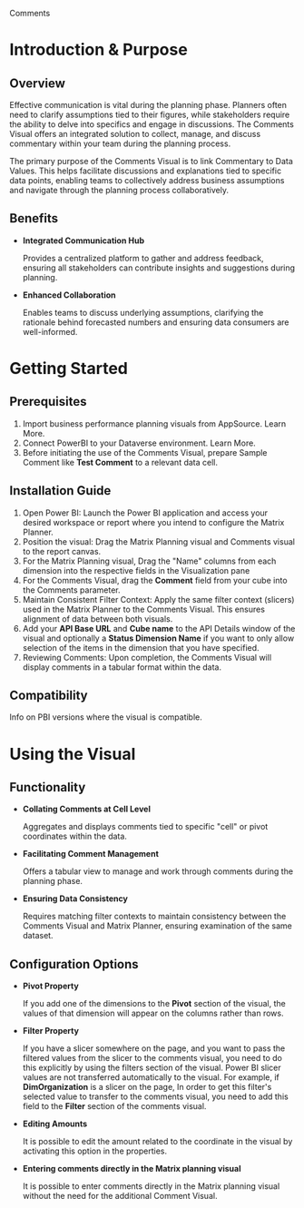 Comments

# Introduction & Purpose

## Overview

Effective communication is vital during the planning phase. Planners often need to clarify assumptions tied to their figures, while stakeholders require the ability to delve into specifics and engage in discussions. The Comments Visual offers an integrated solution to collect, manage, and discuss commentary within your team during the planning process.

The primary purpose of the Comments Visual is to link Commentary to Data Values. This helps facilitate discussions and explanations tied to specific data points, enabling teams to collectively address business assumptions and navigate through the planning process collaboratively.

## Benefits

-   **Integrated Communication Hub**

    Provides a centralized platform to gather and address feedback, ensuring all stakeholders can contribute insights and suggestions during planning.

-   **Enhanced Collaboration**

    Enables teams to discuss underlying assumptions, clarifying the rationale behind forecasted numbers and ensuring data consumers are well-informed.

# Getting Started

## Prerequisites

1.  Import business performance planning visuals from AppSource. Learn More.
2.  Connect PowerBI to your Dataverse environment. Learn More.
3.  Before initiating the use of the Comments Visual, prepare Sample Comment like **Test Comment** to a relevant data cell.

## Installation Guide

1.  Open Power BI: Launch the Power BI application and access your desired workspace or report where you intend to configure the Matrix Planner.
2.  Position the visual: Drag the Matrix Planning visual and Comments visual to the report canvas.
3.  For the Matrix Planning visual, Drag the "Name" columns from each dimension into the respective fields in the Visualization pane
4.  For the Comments Visual, drag the **Comment** field from your cube into the Comments parameter.
5.  Maintain Consistent Filter Context: Apply the same filter context (slicers) used in the Matrix Planner to the Comments Visual. This ensures alignment of data between both visuals.
6.  Add your **API Base URL** and **Cube name** to the API Details window of the visual and optionally a **Status Dimension Name** if you want to only allow selection of the items in the dimension that you have specified.
7.  Reviewing Comments: Upon completion, the Comments Visual will display comments in a tabular format within the data.

## Compatibility

Info on PBI versions where the visual is compatible.

# Using the Visual

## Functionality

-   **Collating Comments at Cell Level**

    Aggregates and displays comments tied to specific "cell" or pivot coordinates within the data.

-   **Facilitating Comment Management**

    Offers a tabular view to manage and work through comments during the planning phase.

-   **Ensuring Data Consistency**

    Requires matching filter contexts to maintain consistency between the Comments Visual and Matrix Planner, ensuring examination of the same dataset.

## Configuration Options

-   **Pivot Property**

    If you add one of the dimensions to the **Pivot** section of the visual, the values of that dimension will appear on the columns rather than rows.

-   **Filter Property**

    If you have a slicer somewhere on the page, and you want to pass the filtered values from the slicer to the comments visual, you need to do this explicitly by using the filters section of the visual. Power BI slicer values are not transferred automatically to the visual. For example, if **DimOrganization** is a slicer on the page, In order to get this filter's selected value to transfer to the comments visual, you need to add this field to the **Filter** section of the comments visual.

-   **Editing Amounts**

    It is possible to edit the amount related to the coordinate in the visual by activating this option in the properties.

-   **Entering comments directly in the Matrix planning visual**

    It is possible to enter comments directly in the Matrix planning visual without the need for the additional Comment Visual.
